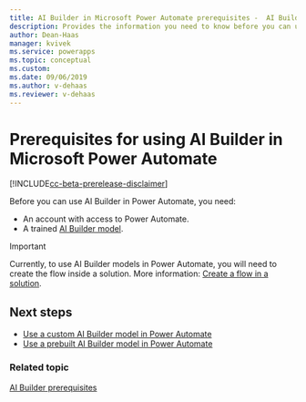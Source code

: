```yaml
---
title: AI Builder in Microsoft Power Automate prerequisites -  AI Builder | Microsoft Docs
description: Provides the information you need to know before you can use AI Builder in Power Automate.
author: Dean-Haas
manager: kvivek
ms.service: powerapps
ms.topic: conceptual
ms.custom: 
ms.date: 09/06/2019
ms.author: v-dehaas
ms.reviewer: v-dehaas
---
```


# Prerequisites for using AI Builder in Microsoft Power Automate

[!INCLUDE[cc-beta-prerelease-disclaimer](./includes/cc-beta-prerelease-disclaimer.md)]

Before you can use AI Builder in Power Automate, you need:

- An account with access to Power Automate.
- A trained [AI Builder model](build-model.md).

> [!IMPORTANT]
 > Currently, to use AI Builder models in Power Automate, you will need to create the flow inside a solution. More information: [Create a flow in a solution](/flow/create-flow-solution).

 ## Next steps

- [Use a custom AI Builder model in Power Automate](prediction-model-in-flow.md)
- [Use a prebuilt AI Builder model in Power Automate](flow-business-card-reader.md)


### Related topic

[AI Builder prerequisites](build-model.md#prerequisites)
